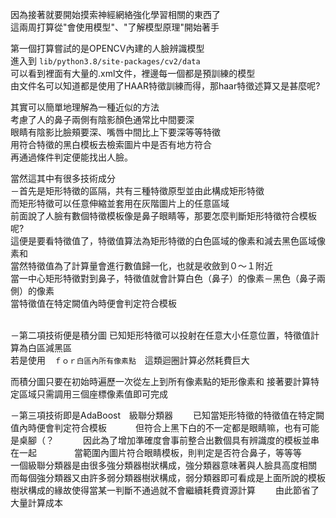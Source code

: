   
因為接著就要開始摸索神經網絡強化學習相關的東西了  
這兩周打算從"會使用模型"、"了解模型原理"開始著手  
  
  
第一個打算嘗試的是OPENCV內建的人臉辨識模型  
進入到 `lib/python3.8/site-packages/cv2/data`    
可以看到裡面有大量的.xml文件，裡邊每一個都是預訓練的模型  
由文件名可以知道都是使用了HAAR特徵訓練而得，那haar特徵述算又是甚麼呢?  
  
其實可以簡單地理解為一種近似的方法  
考慮了人的鼻子兩側有陰影顏色通常比中間要深  
眼睛有陰影比臉頰要深、嘴唇中間比上下要深等等特徵  
用符合特徵的黑白模板去檢索圖片中是否有地方符合  
再通過條件判定便能找出人臉。  
   
當然這其中有很多技術成分　  
－首先是矩形特徵的區隔，共有三種特徵原型並由此構成矩形特徵   
而矩形特徵可以任意伸縮並套用在灰階圖片上的任意區域   
前面說了人臉有數個特徵模板像是鼻子眼睛等，那要怎麼判斷矩形特徵符合模板呢?  
這便是要看特徵值了，特徵值算法為矩形特徵的白色區域的像素和減去黑色區域像素和  
當然特徵值為了計算量會進行數值歸一化，也就是收斂到０～１附近  <br>
當一中心矩形特徵對到鼻子，特徵值就會計算白色（鼻子）的像素－黑色（鼻子兩側）的像素  
當特徵值在特定闕值內時便會判定符合模板<br>
<br>


－第二項技術便是積分圖
已知矩形特徵可以投射在任意大小任意位置，特徵值計算為白區減黑區  
若是使用　`ｆｏｒ白區內所有像素點`　這類迴圈計算必然耗費巨大  
  
而積分圖只要在初始時遍歷一次從左上到所有像素點的矩形像素和
接著要計算特定區域只需調用三個座標像素值即可完成

－第三項技術即是AdaBoost　級聯分類器　　
已知當矩形特徵的特徵值在特定闕值內時便會判定符合模板　　　
但符合上黑下白的不一定都是眼睛嘛，也有可能是桌腳（？　　　
因此為了增加準確度會事前整合出數個具有辨識度的模板並串在一起　　　　
當範圍內圖片符合眼睛模板，則判定是否符合鼻子，等等等　　
一個級聯分類器是由很多強分類器樹狀構成，強分類器意味著與人臉具高度相關　　
而每個強分類器又由許多弱分類器樹狀構成，弱分類器即可看成是上面所說的模板　　
樹狀構成的緣故使得當某一判斷不通過就不會繼續耗費資源計算　　
由此節省了大量計算成本　　
　　
